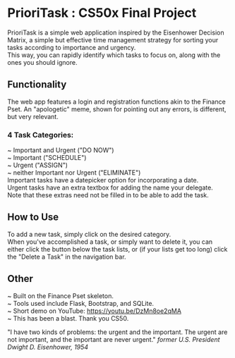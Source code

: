 
# PrioriTask : CS50x Final Project
PrioriTask is a simple web application inspired by the Eisenhower Decision Matrix, a simple but effective time management strategy for sorting your tasks according to importance and urgency.<br>
This way, you can rapidly identify which tasks to focus on, along with the ones you should ignore.

## Functionality
The web app features a login and registration functions akin to the Finance Pset.
An "apologetic" meme, shown for pointing out any errors, is different, but very relevant.

### 4 Task Categories:
~ Important and Urgent ("DO NOW")<br>
~ Important ("SCHEDULE")<br>
~ Urgent ("ASSIGN")<br>
~ neither Important nor Urgent ("ELIMINATE")<br>
Important tasks have a datepicker option for incorporating a date.<br>
Urgent tasks have an extra textbox for adding the name your delegate.<br>
Note that these extras need not be filled in to be able to add the task.<br>

## How to Use
To add a new task, simply click on the desired category.<br>
When you've accomplished a task, or simply want to delete it, you can either click the button below the task lists, or (if your lists get too long) click the "Delete a Task" in the navigation bar.

## Other
~ Built on the Finance Pset skeleton.<br>
~ Tools used include Flask, Bootstrap, and SQLite.<br>
~ Short demo on YouTube: https://youtu.be/DzMn8oe2qMA<br>
~ This has been a blast. Thank you CS50.<br>



"I have two kinds of problems: the urgent and the important. The urgent are not important, and the important are never urgent."
 <i>former U.S. President Dwight D. Eisenhower, 1954</i>
